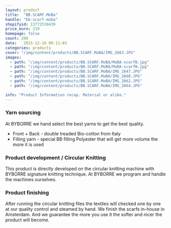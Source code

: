 ```yaml
---
layout: product
title:  "BB.SCARF.MoBa"
handle: "bb-scarf-moba"
shopifyid: 13772538439
price_euro: 219
homepage: false
count: 200
date:   2015-12-10 09:11:03
categories: products
cover: "/img/content/products/BB.SCARF.MoBA/IMG_2663.JPG"
images:
  - path: "/img/content/products/BB.SCARF.MoBA/MoBA-scarfB.jpg"
  - path: "/img/content/products/BB.SCARF.MoBA/MoBA-scarfW.jpg"
  - path: "/img/content/products/BB.SCARF.MoBA/IMG_2647.JPG"
  - path: "/img/content/products/BB.SCARF.MoBA/IMG_2660.JPG"
  - path: "/img/content/products/BB.SCARF.MoBA/IMG_2662.JPG"
  - path: "/img/content/products/BB.SCARF.MoBA/IMG_2664.JPG"

info: "Product Information recap. Material or alike."
---
```


### Yarn sourcing

At BYBORRE we hand select the best yarns to get the best quality.

* Front + Back - double treaded Bio-cotton from Italy
* Filling yarn - special BB filling Polyester that will get more volume the more it is used

### Product development / Circular Knitting

This product is directly developed on the circular knitting machine with BYBORRE signature knitting technique. At BYBORRE we program and handle the machines ourselves.


### Product finishing

After running the circular knitting files the textiles will checked one by one at our quality control and steamed by hand. We finish the scarfs in-house in Amsterdam. And we guarantee the more you use it the softer and nicer the product will become.
